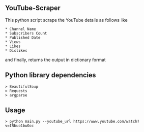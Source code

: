 YouTube-Scraper
------------------------------------------------------------
This python script scrape the YouTube details as follows like

    * Channel Name
    * Subscribers Count
    * Published Date
    * Views
    * Likes
    * Dislikes
    
and finally, returns the output in dictionary format

Python library dependencies
------------------------------------------------------------
    > BeautifulSoup
    > Requests
    > argparse

Usage
------------------------------------------------------------
    > python main.py --youtube_url https://www.youtube.com/watch?v=IRbuo1bwOoc
